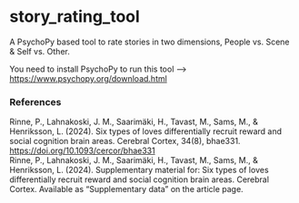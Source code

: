 # story_rating_tool
A PsychoPy based tool to rate stories in two dimensions, People vs. Scene &amp; Self vs. Other.

You need to install PsychoPy to run this tool --> https://www.psychopy.org/download.html 

### References
Rinne, P., Lahnakoski, J. M., Saarimäki, H., Tavast, M., Sams, M., & Henriksson, L. (2024). 
Six types of loves differentially recruit reward and social cognition brain areas. Cerebral Cortex, 34(8), bhae331. 
https://doi.org/10.1093/cercor/bhae331 </br>
Rinne, P., Lahnakoski, J. M., Saarimäki, H., Tavast, M., Sams, M., & Henriksson, L. (2024). 
Supplementary material for: Six types of loves differentially recruit reward and social cognition brain areas. 
Cerebral Cortex. Available as “Supplementary data” on the article page. 
